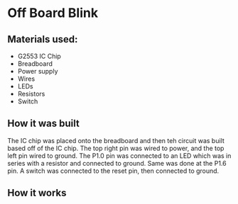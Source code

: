 # Off Board Blink
## Materials used:
* G2553 IC Chip
* Breadboard
* Power supply
* Wires
* LEDs
* Resistors
* Switch

## How it was built
The IC chip was placed onto the breadboard and then teh circuit was built based off of the IC chip. The top right pin was wired to power, and the top left pin wired to ground. The P1.0 pin was connected to an LED which was in series with a resistor and connected to ground. Same was done at the P1.6 pin. A switch was connected to the reset pin, then connected to ground. 

## How it works
